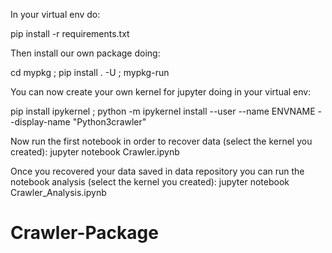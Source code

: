 In your virtual env do:

pip install -r requirements.txt

Then install our own package doing:

cd mypkg ; pip install . -U ; mypkg-run

You can now create your own kernel for jupyter doing in your virtual env:

pip install ipykernel ; python -m ipykernel install --user --name ENVNAME --display-name "Python3crawler"

Now run the first notebook in order to recover data (select the kernel you created):
jupyter notebook Crawler.ipynb

Once you recovered your data saved in data repository you can run the notebook analysis (select the kernel you created):
jupyter notebook Crawler_Analysis.ipynb
# Crawler-Package
